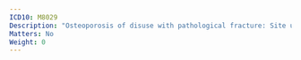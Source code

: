 ```yaml
---
ICD10: M8029
Description: "Osteoporosis of disuse with pathological fracture: Site unspecified"
Matters: No
Weight: 0
---
```


